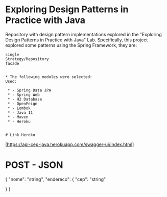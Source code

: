 # Exploring Design Patterns in Practice with Java

Repository with design pattern implementations explored in the "Exploring Design Patterns in Practice with Java" Lab. Specifically, this project explored some patterns using the Spring Framework, they are:

    single
    Strategy/Repository
    facade
    
    
    * The following modules were selected:
    Used:
    
     * - Spring Data JPA
     * - Spring Web
     * - H2 Database
     * - OpenFeign
     * - Lombok
     * - Java 11
     * - Maven
     * - Heroku
    
    
    # Link Heroku
    
   [https://api-cep-java.herokuapp.com/swagger-ui/index.html]
    
   # POST - JSON
   
{
  "nome": "string",
  "endereco": {
    "cep": "string"

  }
}

